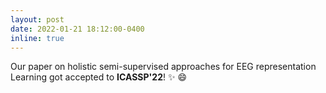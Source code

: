 ```yaml
---
layout: post
date: 2022-01-21 18:12:00-0400
inline: true
---
```


Our paper on holistic semi-supervised approaches for EEG representation Learning got accepted to **ICASSP'22**! :sparkles: :smile:
